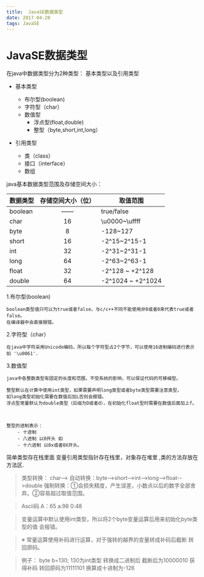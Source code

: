 ```yaml
---
title:  JavaSE数据类型 
date: 2017-04-20
tags: JavaSE
---
```

# JavaSE数据类型

在java中数据类型分为2种类型：
基本类型以及引用类型


- 基本类型
	- 布尔型(boolean)
	- 字符型（char）
	- 数值型
		- 浮点型(float,double)
		- 整型（byte,short,int,long）
	
- 引用类型
	- 类（class）
	- 接口（interface）
	- 数组

java基本数据类型范围及存储空间大小：

| 数据类型	| 存储空间大小（位）|取值范围		   |
|-------	|:-----------------:|-------			|
|	boolean	|		——			|	true/false		|
|	char	|		16			|	\u0000~\uffff	|
|	byte	|		8			|	-128~127		|
|	short	|		16			|	-2^15~2^15-1	|
|	int		|		32			|	-2^31~2^31-1	|
|	long	|		64			|	-2^63~2^63-1	|
|	float	|		32			|		-2^128 ~ +2^128			|
|	double	|		64			|		-2^1024 ~ +2^1024			|


1.布尔型(boolean)
	
    boolean类型值只可以为true或者false，与c/c++不同不能使用非0或者0来代表true或者false。
    在编译器中会直接报错。
    
2.字符型（char）

	在java中字符采用Unicode编码，所以每个字符型占2个字节，可以使用16进制编码进行表示如 '\u0061'.

3.数值型

	java中各整数类型有固定的长度和范围，不受系统的影响，可以保证代码的可移植型。
    
    整型默认在计算中使用int类型，如果需要声明long类型或者byte类型需要注意类型，
    如long类型初始化需要在数值后加L否则会报错。
    浮点型常量默认为double类型（后缀为D或者d），在初始化float型时需要在数值后面加上f。
    
    
    
    整型的进制表示：
    	- 十进制 
    	- 八进制 以0开头 如
    	- 十六进制 以0x或者0X开头。


简单类型存在栈里面
变量引用类型指针存在栈里，对象存在堆里 ,类的方法存放在方法区.
> 类型转换：       char-->    自动转换：byte-->short-->int-->long-->float-->double                   强制转换：①会损失精度，产生误差，小数点以后的数字全部舍弃。②容易超过取值范围。

> Ascii码   A：65    a:98     0:48

>变量运算中默认使用int类型，所以将2个byte变量运算后用来初始化byte类型的值 会报错。

>※ 常量运算使用补码进行运算，对于强转的越界的变量转成补码后截断 转回原码。

>例子：
>byte b=130;
130为int类型 转换成二进制后 截断后为10000010 获得补码 转回原码为11111101  换算成十进制为-126

